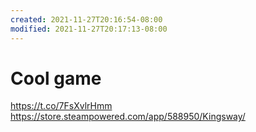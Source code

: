 ```yaml
---
created: 2021-11-27T20:16:54-08:00
modified: 2021-11-27T20:17:13-08:00
---
```


# Cool game

https://t.co/7FsXvlrHmm
https://store.steampowered.com/app/588950/Kingsway/
